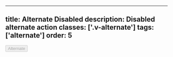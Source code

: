 <!--
 *              Copyright (c) 2025 Visa, Inc.
 *
 * Licensed under the Apache License, Version 2.0 (the "License");
 * you may not use this file except in compliance with the License.
 * You may obtain a copy of the License at
 *
 *         http://www.apache.org/licenses/LICENSE-2.0
 *
 * Unless required by applicable law or agreed to in writing, software
 * distributed under the License is distributed on an "AS IS" BASIS,
 * WITHOUT WARRANTIES OR CONDITIONS OF ANY KIND, either express or implied.
 * See the License for the specific language governing permissions and
 * limitations under the License.
 *
 -->
---
title: Alternate Disabled 
description: Disabled alternate action 
classes: ['.v-alternate']
tags: ['alternate']
order: 5
---

<div class="v-surface v-surface-secondary v-alternate" style="padding: var(--size-responsive-16); ">
  <button class="v-action v-action-secondary" disabled="" type="button">
    Alternate
  </button>
</div>
